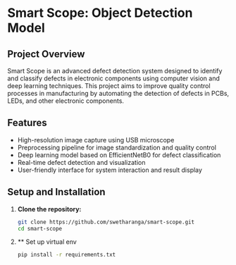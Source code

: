 # Smart Scope: Object Detection Model

## Project Overview
Smart Scope is an advanced defect detection system designed to identify and classify defects in electronic components using computer vision and deep learning techniques. This project aims to improve quality control processes in manufacturing by automating the detection of defects in PCBs, LEDs, and other electronic components.

## Features
- High-resolution image capture using USB microscope
- Preprocessing pipeline for image standardization and quality control
- Deep learning model based on EfficientNetB0 for defect classification
- Real-time defect detection and visualization
- User-friendly interface for system interaction and result display

## Setup and Installation

1. **Clone the repository:**

   ```bash
   git clone https://github.com/swetharanga/smart-scope.git
   cd smart-scope
2. ** Set up virtual env

   ```bash
   pip install -r requirements.txt
